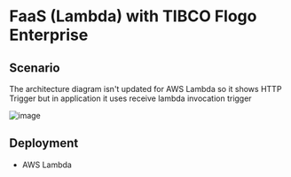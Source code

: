 # FaaS (Lambda) with TIBCO Flogo Enterprise

## Scenario

The architecture diagram isn't updated for AWS Lambda so it shows HTTP Trigger but in application it uses receive lambda invocation trigger


![image](https://github.com/user-attachments/assets/5a24d8a4-9f77-48c9-b085-082d9139ccc5)

## Deployment
- AWS Lambda
